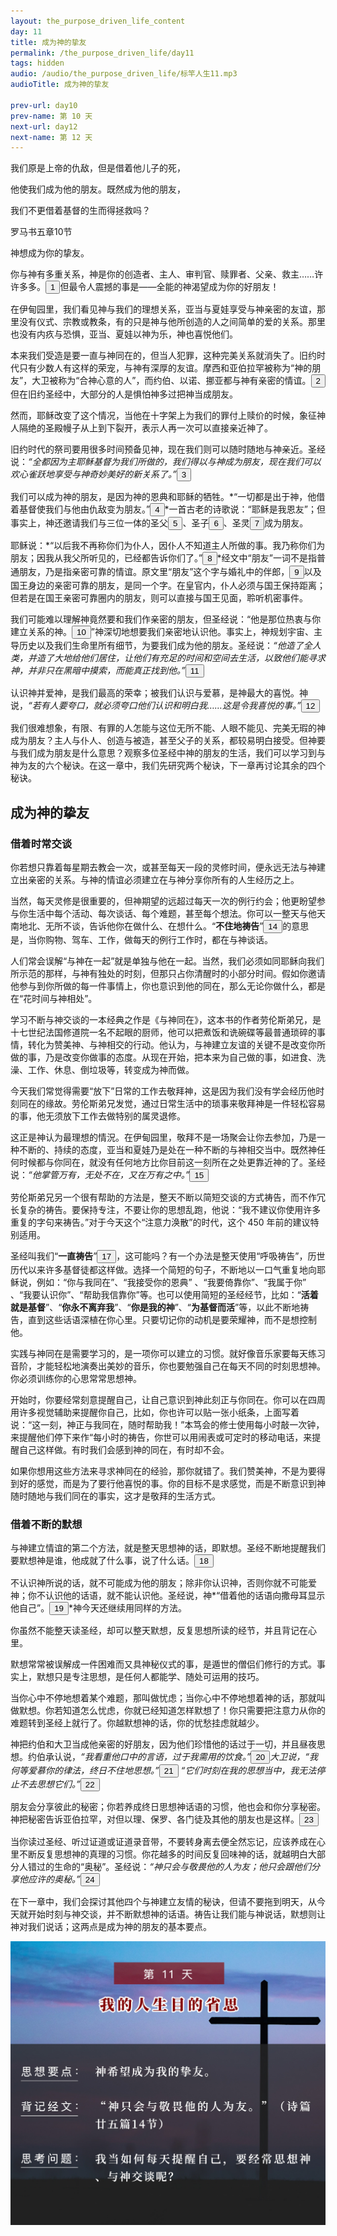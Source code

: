 ```yaml
---
layout: the_purpose_driven_life_content
day: 11
title: 成为神的挚友
permalink: /the_purpose_driven_life/day11
tags: hidden
audio: /audio/the_purpose_driven_life/标竿人生11.mp3
audioTitle: 成为神的挚友

prev-url: day10
prev-name: 第 10 天
next-url: day12
next-name: 第 12 天
---
```


<div class="center script poem">
<p>我们原是上帝的仇敌，但是借着他儿子的死，</p>
<p>他使我们成为他的朋友。既然成为他的朋友，</p>
<p>我们不更借着基督的生而得拯救吗？</p>
<p class="sp-verse">罗马书五章10节</p>
</div>
<p class="first">神想成为你的挚友。</p>

你与神有多重关系，神是你的创造者、主人、审判官、赎罪者、父亲、救主……许许多多。<button class="show-modal circle">1</button>但最令人震撼的事是——全能的神渴望成为你的好朋友！

在伊甸园里，我们看见神与我们的理想关系，亚当与夏娃享受与神亲密的友谊，那里没有仪式、宗教或教条，有的只是神与他所创造的人之间简单的爱的关系。那里也没有内疚与恐惧，亚当、夏娃以神为乐，神也喜悦他们。

本来我们受造是要一直与神同在的，但当人犯罪，这种完美关系就消失了。旧约时代只有少数人有这样的荣宠，与神有深厚的友谊。摩西和亚伯拉罕被称为“神的朋友”，大卫被称为“合神心意的人”，而约伯、以诺、挪亚都与神有亲密的情谊。<button class="show-modal circle">2</button>但在旧约圣经中，大部分的人是惧怕神多过把神当成朋友。

然而，耶稣改变了这个情况，当他在十字架上为我们的罪付上赎价的时候，象征神人隔绝的圣殿幔子从上到下裂开，表示人再一次可以直接亲近神了。

旧约时代的祭司要用很多时间预备见神，现在我们则可以随时随地与神亲近。圣经说：*“全都因为主耶稣基督为我们所做的，我们得以与神成为朋友，现在我们可以欢心雀跃地享受与神奇妙美好的新关系了。”<button class="show-modal circle">3</button>*

我们可以成为神的朋友，是因为神的恩典和耶稣的牺牲。*“一切都是出于神，他借着基督使我们与他由仇敌变为朋友。”<button class="show-modal circle">4</button>*一首古老的诗歌说：“耶稣是我恩友”；但事实上，神还邀请我们与三位一体的圣父<button class="show-modal circle">5</button>、圣子<button class="show-modal circle">6</button>、圣灵<button class="show-modal circle">7</button>成为朋友。

耶稣说：*“以后我不再称你们为仆人，因仆人不知道主人所做的事。我乃称你们为朋友；因我从我父所听见的，已经都告诉你们了。”<button class="show-modal circle">8</button>*经文中“朋友”一词不是指普通朋友，乃是指亲密可靠的情谊。原文里“朋友”这个字与婚礼中的伴郎，<button class="show-modal circle">9</button>以及国王身边的亲密可靠的朋友，是同一个字。在皇官内，仆人必须与国王保持距离；但若是在国王亲密可靠圈内的朋友，则可以直接与国王见面，聆听机密事件。

我们可能难以理解神竟然要和我们作亲密的朋友，但圣经说：“他是那位热衷与你建立关系的神。<button class="show-modal circle">10</button>”神深切地想要我们亲密地认识他。事实上，神规划宇宙、主导历史以及我们生命里所有细节，为要我们成为他的朋友。圣经说：*“他造了全人类，并造了大地给他们居住，让他们有充足的时间和空间去生活，以致他们能寻求神，并非只在黑暗中摸索，而能真正找到他。”<button class="show-modal circle">11</button>*

认识神并爱神，是我们最高的荣幸；被我们认识与爱慕，是神最大的喜悦。神说，*“若有人要夸口，就必须夸口他们认识和明白我……这是令我喜悦的事。”<button class="show-modal circle">12</button>*

我们很难想象，有限、有罪的人怎能与这位无所不能、人眼不能见、完美无瑕的神成为朋友？主人与仆人、创造与被造，甚至父子的关系，都较易明白接受。但神要与我们成为朋友是什么意思？观察多位圣经中神的朋友的生活，我们可以学习到与神为友的六个秘诀。在这一章中，我们先研究两个秘诀，下一章再讨论其余的四个秘诀。

## 成为神的挚友

### 借着时常交谈

你若想只靠着每星期去教会一次，或甚至每天一段的灵修时间，便永远无法与神建立出亲密的关系。与神的情谊必须建立在与神分享你所有的人生经历之上。

当然，每天灵修是很重要的，但神期望的远超过每天一次的例行约会；他更盼望参与你生活中每个活动、每次谈话、每个难题，甚至每个想法。你可以一整天与他天南地北、无所不谈，告诉他你在做什么、在想什么。“**不住地祷告**”<button class="show-modal circle">14</button>的意思是，当你购物、驾车、工作，做每天的例行工作时，都在与神谈话。

人们常会误解“与神在一起”就是单独与他在一起。当然，我们必须如同耶稣向我们所示范的那样，与神有独处的时刻，但那只占你清醒时的小部分时间。假如你邀请他参与到你所做的每一件事情上，你也意识到他的同在，那么无论你做什么，都是在“花时间与神相处”。

学习不断与神交谈的一本经典之作是《与神同在》，这本书的作者劳伦斯弟兄，是十七世纪法国修道院一名不起眼的厨师，他可以把煮饭和诜碗碟等最普通琐碎的事情，转化为赞美神、与神相交的行动。他认为，与神建立友谊的关键不是改变你所做的事，乃是改变你做事的态度。从现在开始，把本来为自己做的事，如进食、洗澡、工作、休息、倒垃圾等，转变成为神而做。

今天我们常觉得需要“放下”日常的工作去敬拜神，这是因为我们没有学会经历他时刻同在的缘故。劳伦斯弟兄发觉，通过日常生活中的琐事来敬拜神是一件轻松容易的事，他无须放下工作去做特别的属灵退修。

这正是神认为最理想的情況。在伊甸园里，敬拜不是一场聚会让你去参加，乃是一种不断的、持续的态度，亚当和夏娃乃是处在一种不断的与神相交当中。既然神任何时候都与你同在，就没有任何地方比你目前这一刻所在之处更靠近神的了。圣经说：*“他掌管万有，无处不在，又在万有之中。”<button class="show-modal circle">15</button>*

劳伦斯弟兄另一个很有帮助的方法是，整天不断以简短交谈的方式祷告，而不作冗长复杂的祷告。要保持专注，不要让你的思想乱跑，他说：“我不建议你使用许多重复的字句来祷告。”对于今天这个“注意力涣散”的时代，这个 450 年前的建议特别适用。

圣经叫我们“**一直祷告**”<button class="show-modal circle">17</button>，这可能吗？有一个办法是整天使用“呼吸祷告”，历世历代以来许多基督徒都这样做。选择一个简短的句子，不断地以一口气重复地向耶稣说，例如：“你与我同在”、“我接受你的恩典” 、“我要倚靠你”、“我属于你” 、“我要认识你”、“帮助我信靠你”等。也可以使用简短的圣经经节，比如：“**活着就是基督**”、“**你永不离弃我**”、“**你是我的神**”、“**为基督而活**”等，以此不断地祷告，直到这些话语深植在你心里。只要切记你的动机是要荣耀神，而不是想控制他。

实践与神同在是需要学习的，是一项你可以建立的习惯。就好像音乐家要每天练习音阶，才能轻松地演奏出美妙的音乐，你也要勉强自己在每天不同的时刻思想神。你必须训练你的心思常常思想神。

开始时，你要经常刻意提醒自己，让自己意识到神此刻正与你同在。你可以在四周用许多视觉辅助来提醒你自己，比如，你也许可以贴一张小纸条，上面写着说：“这一刻，神正与我同在，随时帮助我！”本笃会的修士使用每小时敲一次钟，来提醒他们停下来作“每小时的祷告，你世可以用闹表或可定时的移动电话，来提醒自己这样做。有时我们会感到神的同在，有时却不会。

如果你想用这些方法来寻求神同在的经验，那你就错了。我们赞美神，不是为要得到好的感觉，而是为了要行他喜悦的事。你的目标不是求感觉，而是不断意识到神随时随地与我们同在的事实，这才是敬拜的生活方式。

### 借着不断的默想

与神建立情谊的第二个方法，就是整天思想神的话，即默想。圣经不断地提醒我们要默想神是谁，他成就了什么事，说了什么话。<button class="show-modal circle">18</button>

不认识神所说的话，就不可能成为他的朋友；除非你认识神，否则你就不可能爱神；你不认识他的话语，就不能认识他。圣经说，神*“借着他的话语向撒母耳显示他自己”。<button class="show-modal circle">19</button>*神今天还继续用同样的方法。

你虽然不能整天读圣经，却可以整天默想，反复思想所读的经节，并且背记在心里。

默想常常被误解成一件困难而又具神秘仪式的事，是遁世的僧侣们修行的方式。事实上，默想只是专注思想，是任何人都能学、随处可运用的技巧。

当你心中不停地想着某个难题，那叫做忧虑；当你心中不停地想着神的话，那就叫做默想。你若知道怎么忧虑，你就已经知道怎样默想了！你只需要把注意力从你的难题转到圣经上就行了。你越默想神的话，你的忧愁挂虑就越少。

神把约伯和大卫当成他亲密的好朋友，因为他们珍惜他的话过于一切，并且昼夜思想。约伯承认说，*“我看重他口中的言语，过于我需用的饮食。”<button class="show-modal circle">20</button>*大卫说，*“我何等爱慕你的律法，终日不住地思想。”<button class="show-modal circle">21</button>* *“它们时刻在我的思想当中，我无法停止不去思想它们。”<button class="show-modal circle">22</button>*

朋友会分享彼此的秘密；你若养成终日思想神话语的习惯，他也会和你分享秘密。神把秘密告诉亚伯拉罕，对但以理、保罗、各门徒及其他的朋友也是这样。<button class="show-modal circle">23</button>

当你读过圣经、听过证道或证道录音带，不要转身离去便全然忘记，应该养成在心里不断反复思想神的真理的习惯。你花越多的时间反复回味神的话，就越明白大部分人错过的生命的“奥秘”。圣经说：*“神只会与敬畏他的人为友；他只会跟他们分享他应许的奥秘。”<button class="show-modal circle">24</button>*

在下一章中，我们会探讨其他四个与神建立友情的秘诀，但请不要拖到明天，从今天就开始时刻与神交谈，并不断默想神的话语。祷告让我们能与神说话，默想则让神对我们说话；这两点是成为神的朋友的基本要点。

<div class="article-img-wrapper">
  <img src="/image/the_purpose_driven_life/day11_card.jpg">
</div>
